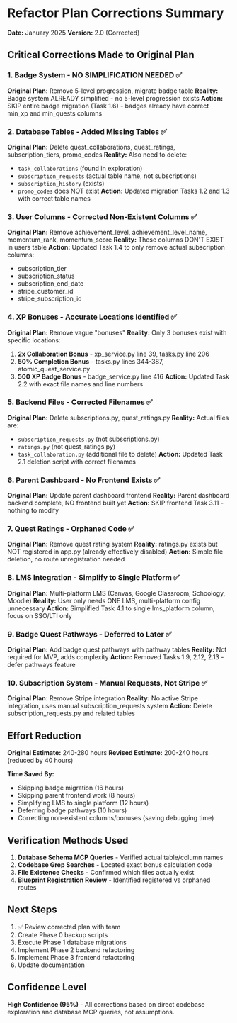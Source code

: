 # Refactor Plan Corrections Summary

**Date:** January 2025
**Version:** 2.0 (Corrected)

## Critical Corrections Made to Original Plan

### 1. Badge System - NO SIMPLIFICATION NEEDED ✅
**Original Plan:** Remove 5-level progression, migrate badge table
**Reality:** Badge system ALREADY simplified - no 5-level progression exists
**Action:** SKIP entire badge migration (Task 1.6) - badges already have correct min_xp and min_quests columns

### 2. Database Tables - Added Missing Tables ✅
**Original Plan:** Delete quest_collaborations, quest_ratings, subscription_tiers, promo_codes
**Reality:** Also need to delete:
- `task_collaborations` (found in exploration)
- `subscription_requests` (actual table name, not subscriptions)
- `subscription_history` (exists)
- `promo_codes` does NOT exist
**Action:** Updated migration Tasks 1.2 and 1.3 with correct table names

### 3. User Columns - Corrected Non-Existent Columns ✅
**Original Plan:** Remove achievement_level, achievement_level_name, momentum_rank, momentum_score
**Reality:** These columns DON'T EXIST in users table
**Action:** Updated Task 1.4 to only remove actual subscription columns:
- subscription_tier
- subscription_status
- subscription_end_date
- stripe_customer_id
- stripe_subscription_id

### 4. XP Bonuses - Accurate Locations Identified ✅
**Original Plan:** Remove vague "bonuses"
**Reality:** Only 3 bonuses exist with specific locations:
1. **2x Collaboration Bonus** - xp_service.py line 39, tasks.py line 206
2. **50% Completion Bonus** - tasks.py lines 344-387, atomic_quest_service.py
3. **500 XP Badge Bonus** - badge_service.py line 416
**Action:** Updated Task 2.2 with exact file names and line numbers

### 5. Backend Files - Corrected Filenames ✅
**Original Plan:** Delete subscriptions.py, quest_ratings.py
**Reality:** Actual files are:
- `subscription_requests.py` (not subscriptions.py)
- `ratings.py` (not quest_ratings.py)
- `task_collaboration.py` (additional file to delete)
**Action:** Updated Task 2.1 deletion script with correct filenames

### 6. Parent Dashboard - No Frontend Exists ✅
**Original Plan:** Update parent dashboard frontend
**Reality:** Parent dashboard backend complete, NO frontend built yet
**Action:** SKIP frontend Task 3.11 - nothing to modify

### 7. Quest Ratings - Orphaned Code ✅
**Original Plan:** Remove quest rating system
**Reality:** ratings.py exists but NOT registered in app.py (already effectively disabled)
**Action:** Simple file deletion, no route unregistration needed

### 8. LMS Integration - Simplify to Single Platform ✅
**Original Plan:** Multi-platform LMS (Canvas, Google Classroom, Schoology, Moodle)
**Reality:** User only needs ONE LMS, multi-platform config unnecessary
**Action:** Simplified Task 4.1 to single lms_platform column, focus on SSO/LTI only

### 9. Badge Quest Pathways - Deferred to Later ✅
**Original Plan:** Add badge quest pathways with pathway tables
**Reality:** Not required for MVP, adds complexity
**Action:** Removed Tasks 1.9, 2.12, 2.13 - defer pathways feature

### 10. Subscription System - Manual Requests, Not Stripe ✅
**Original Plan:** Remove Stripe integration
**Reality:** No active Stripe integration, uses manual subscription_requests system
**Action:** Delete subscription_requests.py and related tables

## Effort Reduction

**Original Estimate:** 240-280 hours
**Revised Estimate:** 200-240 hours (reduced by 40 hours)

**Time Saved By:**
- Skipping badge migration (16 hours)
- Skipping parent frontend work (8 hours)
- Simplifying LMS to single platform (12 hours)
- Deferring badge pathways (10 hours)
- Correcting non-existent columns/bonuses (saving debugging time)

## Verification Methods Used

1. **Database Schema MCP Queries** - Verified actual table/column names
2. **Codebase Grep Searches** - Located exact bonus calculation code
3. **File Existence Checks** - Confirmed which files actually exist
4. **Blueprint Registration Review** - Identified registered vs orphaned routes

## Next Steps

1. ✅ Review corrected plan with team
2. Create Phase 0 backup scripts
3. Execute Phase 1 database migrations
4. Implement Phase 2 backend refactoring
5. Implement Phase 3 frontend refactoring
6. Update documentation

## Confidence Level

**High Confidence (95%)** - All corrections based on direct codebase exploration and database MCP queries, not assumptions.
